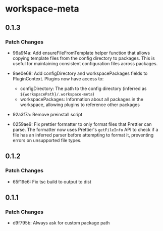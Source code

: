 # workspace-meta

## 0.1.3

### Patch Changes

- 96a9f4a: Add ensureFileFromTemplate helper function that allows copying template files from the config directory to packages. This is useful for maintaining consistent configuration files across packages.
- 9ae0e68: Add configDirectory and workspacePackages fields to PluginContext. Plugins now have access to:

  - configDirectory: The path to the config directory (inferred as `${workspacePath}/.workspace-meta`)
  - workspacePackages: Information about all packages in the workspace, allowing plugins to reference other packages

- 92a3f7a: Remove preinstall script
- 0259ae9: Fix prettier formatter to only format files that Prettier can parse. The formatter now uses Prettier's `getFileInfo` API to check if a file has an inferred parser before attempting to format it, preventing errors on unsupported file types.

## 0.1.2

### Patch Changes

- 65f19e6: Fix tsc build to output to dist

## 0.1.1

### Patch Changes

- d9f795b: Always ask for custom package path
